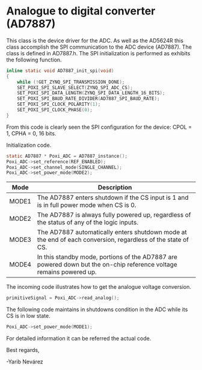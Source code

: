 # Analogue to digital converter (AD7887)

This class is the device driver for the ADC. As well as the AD5624R this class accomplish the SPI communication to the ADC device (AD7887). The class is defined in AD7887.h.
The SPI initialization is performed as exhibits the following function.

```C
inline static void AD7887_init_spi(void)
{
    while (!GET_ZYNQ_SPI_TRANSMISSION_DONE);
    SET_POXI_SPI_SLAVE_SELECT(ZYNQ_SPI_ADC_CS);
    SET_POXI_SPI_DATA_LENGTH(ZYNQ_SPI_DATA_LENGTH_16_BITS);
    SET_POXI_SPI_BAUD_RATE_DIVIDER(AD7887_SPI_BAUD_RATE);
    SET_POXI_SPI_CLOCK_POLARITY(1);
    SET_POXI_SPI_CLOCK_PHASE(0);
}
```

From this code is clearly seen the SPI configuration for the device: CPOL = 1, CPHA = 0, 16 bits.

Initialization code.
```C
static AD7887 * Poxi_ADC = AD7887_instance();
Poxi_ADC->set_reference(REF_ENABLED);
Poxi_ADC->set_channel_mode(SINGLE_CHANNEL);
Poxi_ADC->set_power_mode(MODE2);
```

| Mode | Description |
|---|---|
|MODE1|The AD7887 enters shutdown if the CS input is 1 and is in full power mode when CS is 0.|
|MODE2|The AD7887 is always fully powered up, regardless of the status of any of the logic inputs.|
|MODE3|The AD7887 automatically enters shutdown mode at the end of each conversion, regardless of the state of CS.|
|MODE4|In this standby mode, portions of the AD7887 are powered down but the on-chip reference voltage remains powered up.|

The incoming code illustrates how to get the analogue voltage conversion.
```C
primitiveSignal = Poxi_ADC->read_analog();
```
 
The following code maintains in shutdowns condition in the ADC while its CS is in low state.
```C
Poxi_ADC->set_power_mode(MODE1);
```

For detailed information it can be referred the actual code.

Best regards,

-Yarib Nevárez
